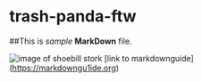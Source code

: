 # trash-panda-ftw

##This is *sample* **MarkDown** file. 

![image of shoebill stork](shoebill.jpg) [link to markdownguide] (https://markdowngu1ide.org)